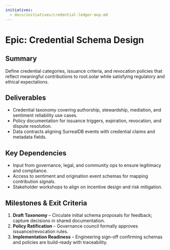 ```yaml
---
initiatives:
  - docs/initiatives/credential-ledger-mvp.md
---
```


# Epic: Credential Schema Design

## Summary
Define credential categories, issuance criteria, and revocation policies that reflect meaningful contributions to root.solar while satisfying regulatory and ethical expectations.

## Deliverables
- Credential taxonomy covering authorship, stewardship, mediation, and sentiment reliability use cases.
- Policy documentation for issuance triggers, expiration, revocation, and dispute resolution.
- Data contracts aligning SurrealDB events with credential claims and metadata fields.

## Key Dependencies
- Input from governance, legal, and community ops to ensure legitimacy and compliance.
- Access to sentiment and origination event schemas for mapping contribution signals.
- Stakeholder workshops to align on incentive design and risk mitigation.

## Milestones & Exit Criteria
1. **Draft Taxonomy** – Circulate initial schema proposals for feedback; capture decisions in shared documentation.
2. **Policy Ratification** – Governance council formally approves issuance/revocation rules.
3. **Implementation Readiness** – Engineering sign-off confirming schemas and policies are build-ready with traceability.
